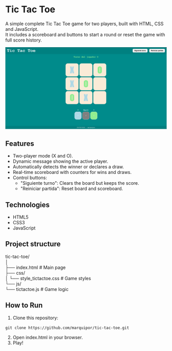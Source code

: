 # Tic Tac Toe

A simple complete Tic Tac Toe game for two players, built with HTML, CSS and JavaScript.  
It includes a scoreboard and buttons to start a round or reset the game with full score history.  

![screenshot](screenshot.png)

## Features
- Two-player mode (X and O).  
- Dynamic message showing the active player.  
- Automatically detects the winner or declares a draw.  
- Real-time scoreboard with counters for wins and draws.  
- Control buttons:  
  - "Siguiente turno": Clears the board but keeps the score.  
  - "Reiniciar partida": Reset board and scoreboard.  

## Technologies

- HTML5  
- CSS3  
- JavaScript  

## Project structure

tic-tac-toe/  
│  
├── index.html              # Main page  
├── css/  
│   └── style_tictactoe.css # Game styles  
└── js/  
    └── tictactoe.js        # Game logic  

## How to Run
1. Clone this repository:
  ````
git clone https://github.com/marquipor/tic-tac-toe.git

  ````
2. Open index.html in your browser.
3. Play!
